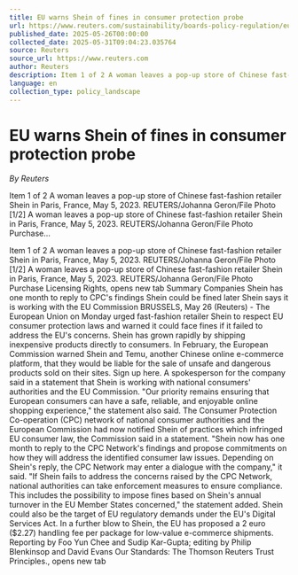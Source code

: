 ```yaml
---
title: EU warns Shein of fines in consumer protection probe
url: https://www.reuters.com/sustainability/boards-policy-regulation/eu-urges-retailer-shein-respect-laws-warns-fines-2025-05-26/
published_date: 2025-05-26T00:00:00
collected_date: 2025-05-31T09:04:23.035764
source: Reuters
source_url: https://www.reuters.com
author: Reuters
description: Item 1 of 2 A woman leaves a pop-up store of Chinese fast-fashion retailer Shein in Paris, France, May 5, 2023. REUTERS/Johanna Geron/File Photo [1/2] A woman leaves a pop-up store of Chinese fast-fashion retailer Shein in Paris, France, May 5, 2023. REUTERS/Johanna Geron/File Photo Purchase...
language: en
collection_type: policy_landscape
---
```


# EU warns Shein of fines in consumer protection probe

*By Reuters*

Item 1 of 2 A woman leaves a pop-up store of Chinese fast-fashion retailer Shein in Paris, France, May 5, 2023. REUTERS/Johanna Geron/File Photo [1/2] A woman leaves a pop-up store of Chinese fast-fashion retailer Shein in Paris, France, May 5, 2023. REUTERS/Johanna Geron/File Photo Purchase...

Item 1 of 2 A woman leaves a pop-up store of Chinese fast-fashion retailer Shein in Paris, France, May 5, 2023. REUTERS/Johanna Geron/File Photo [1/2] A woman leaves a pop-up store of Chinese fast-fashion retailer Shein in Paris, France, May 5, 2023. REUTERS/Johanna Geron/File Photo Purchase Licensing Rights, opens new tab Summary Companies Shein has one month to reply to CPC's findings Shein could be fined later Shein says it is working with the EU Commission BRUSSELS, May 26 (Reuters) - The European Union on Monday urged fast-fashion retailer Shein to respect EU consumer protection laws and warned it could face fines if it failed to address the EU's concerns. Shein has grown rapidly by shipping inexpensive products directly to consumers. In February, the European Commission warned Shein and Temu, another Chinese online e-commerce platform, that they would be liable for the sale of unsafe and dangerous products sold on their sites. Sign up here. A spokesperson for the company said in a statement that Shein is working with national consumers' authorities and the EU Commission. "Our priority remains ensuring that European consumers can have a safe, reliable, and enjoyable online shopping experience," the statement also said. The Consumer Protection Co-operation (CPC) network of national consumer authorities and the European Commission had now notified Shein of practices which infringed EU consumer law, the Commission said in a statement. "Shein now has one month to reply to the CPC Network's findings and propose commitments on how they will address the identified consumer law issues. Depending on Shein's reply, the CPC Network may enter a dialogue with the company," it said. "If Shein fails to address the concerns raised by the CPC Network, national authorities can take enforcement measures to ensure compliance. This includes the possibility to impose fines based on Shein's annual turnover in the EU Member States concerned," the statement added. Shein could also be the target of EU regulatory demands under the EU's Digital Services Act. In a further blow to Shein, the EU has proposed a 2 euro ($2.27) handling fee per package for low-value e-commerce shipments. Reporting by Foo Yun Chee and Sudip Kar-Gupta; editing by Philip Blenkinsop and David Evans Our Standards: The Thomson Reuters Trust Principles., opens new tab